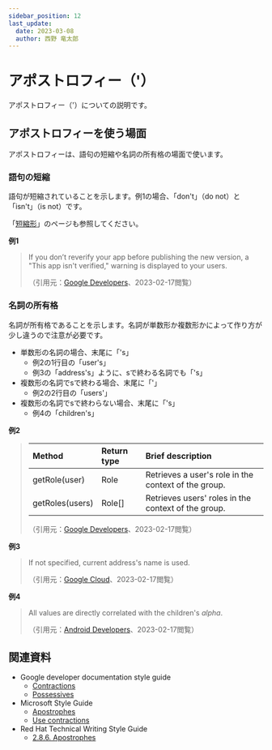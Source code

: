 ```yaml
---
sidebar_position: 12
last_update:
  date: 2023-03-08
  author: 西野 竜太郎
---
```


# アポストロフィー（'）

アポストロフィー（'）についての説明です。

## アポストロフィーを使う場面

アポストロフィーは、語句の短縮や名詞の所有格の場面で使います。

### 語句の短縮

語句が短縮されていることを示します。例1の場合、「don't」（do not）と「isn't」（is not）です。

「[短縮形](../it-specific-writing/contractions.md)」のページも参照してください。

**例1**

> If you don’t reverify your app before publishing the new version, a "This app isn't verified," warning is displayed to your users.
> 
> （引用元：[Google Developers](https://developers.google.com/apps-script/add-ons/how-tos/update-published-add-on)、2023-02-17閲覧）

### 名詞の所有格

名詞が所有格であることを示します。名詞が単数形か複数形かによって作り方が少し違うので注意が必要です。

- 単数形の名詞の場合、末尾に「's」
    - 例2の1行目の「user's」
    - 例3の「address's」ように、sで終わる名詞でも「's」
- 複数形の名詞でsで終わる場合、末尾に「'」
    - 例2の2行目の「users'」
- 複数形の名詞でsで終わらない場合、末尾に「's」
    - 例4の「children's」

**例2**

> |Method|Return type|Brief description|
> |:-|:-|:-|
> |getRole(user)|Role|Retrieves a user's role in the context of the group.|
> |getRoles(users)|Role[]|Retrieves users' roles in the context of the group.|
> （引用元：[Google Developers](https://developers.google.com/apps-script/reference/groups/group)、2023-02-17閲覧）

**例3**

> If not specified, current address's name is used.
>
> （引用元：[Google Cloud](https://cloud.google.com/sdk/gcloud/reference/alpha/compute/addresses/move)、2023-02-17閲覧）

**例4**

> All values are directly correlated with the children's _alpha_.
>
> （引用元：[Android Developers](https://developer.android.com/reference/com/google/android/material/animation/ChildrenAlphaProperty)、2023-02-17閲覧）

## 関連資料

- Google developer documentation style guide
    - [Contractions](https://developers.google.com/style/contractions)
    - [Possessives](https://developers.google.com/style/possessives)
- Microsoft Style Guide
    - [Apostrophes](https://learn.microsoft.com/en-us/style-guide/punctuation/apostrophes)
    - [Use contractions](https://learn.microsoft.com/en-us/style-guide/word-choice/use-contractions)
- Red Hat Technical Writing Style Guide
    - [⁠2.8.6. Apostrophes](https://stylepedia.net/style/6.0/#apostrophes)

